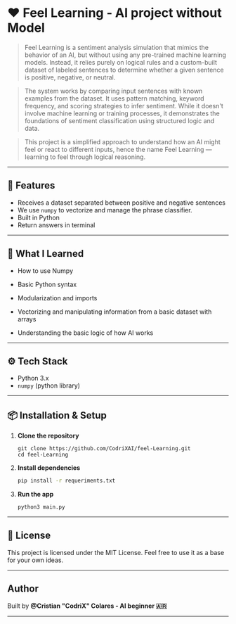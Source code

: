 # ❤️ Feel Learning - AI project without Model
>Feel Learning is a sentiment analysis simulation that mimics the behavior of an AI, but without using any pre-trained machine learning models. Instead, it relies purely on logical rules and a custom-built dataset of labeled sentences to determine whether a given sentence is positive, negative, or neutral.

>The system works by comparing input sentences with known examples from the dataset. It uses pattern matching, keyword frequency, and scoring strategies to infer sentiment. While it doesn't involve machine learning or training processes, it demonstrates the foundations of sentiment classification using structured logic and data.

>This project is a simplified approach to understand how an AI might feel or react to different inputs, hence the name Feel Learning — learning to feel through logical reasoning.

---

## 🚀 Features

- Receives a dataset separated between positive and negative sentences
- We use `numpy` to vectorize and manage the phrase classifier.
- Built in Python
- Return answers in terminal

---

## 🧠 What I Learned

- How to use Numpy

- Basic Python syntax

- Modularization and imports

- Vectorizing and manipulating information from a basic dataset with arrays

- Understanding the basic logic of how AI works

---

## ⚙️ Tech Stack

- Python 3.x
- `numpy` (python library)

---

## 📦 Installation & Setup

1. **Clone the repository**

   ```git
   git clone https://github.com/CodriXAI/feel-Learning.git
   cd feel-Learning
   ```

2. **Install dependencies**
    ```bash
    pip install -r requeriments.txt
    ```

3. **Run the app**
    ```bash
    python3 main.py
    ```
---

## 📜 License
This project is licensed under the MIT License. Feel free to use it as a base for your own ideas.

---

## Author
Built by **@Cristian "CodriX" Colares - AI beginner 🇦🇷**

---

